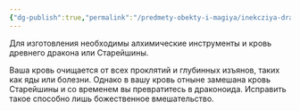 ```yaml
---
{"dg-publish":true,"permalink":"/predmety-obekty-i-magiya/inekcziya-drakonej-krovi/","dgPassFrontmatter":true}
---
```



Для изготовления необходимы алхимические инструменты и кровь древнего дракона или Старейшины.

Ваша кровь очищается от всех проклятий и глубинных изъянов, таких как яды или болезни.
Однако в вашу кровь отныне замешана кровь Старейшины и со временем вы превратитесь в драконоида. Исправить такое способно лишь божественное вмешательство. 